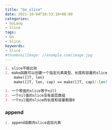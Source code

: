 ```yaml
---
title: "Go_slice"
date: 2021-10-04T10:53:18+08:00
categories:
- GoLang
- Slice
tags:
- Go
- Slice
keywords:
- Slice
#thumbnailImage: //example.com/image.jpg
---
```


```markdown
1. slice不能比较
2. make函数可以创建一个指定元素类型、长度和容量的slice
    make([]T, len)
    make([]T, len, cap) == make([]T, cap)[:len]
```
<!--more-->

```markdown
1. 一个零值的slice等于nill
2. 一个nil值的slice没有底层数组
3. 一个nil值的slice的长度和容量都是0
```
### append

```markdown
1. append函数向slice追加元素
```